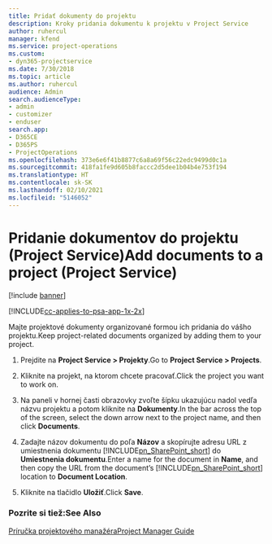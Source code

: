 ```yaml
---
title: Pridať dokumenty do projektu
description: Kroky pridania dokumentu k projektu v Project Service
author: ruhercul
manager: kfend
ms.service: project-operations
ms.custom:
- dyn365-projectservice
ms.date: 7/30/2018
ms.topic: article
ms.author: ruhercul
audience: Admin
search.audienceType:
- admin
- customizer
- enduser
search.app:
- D365CE
- D365PS
- ProjectOperations
ms.openlocfilehash: 373e6e6f41b8877c6a8a69f56c22edc9499d0c1a
ms.sourcegitcommit: 418fa1fe9d605b8faccc2d5dee1b04b4e753f194
ms.translationtype: HT
ms.contentlocale: sk-SK
ms.lasthandoff: 02/10/2021
ms.locfileid: "5146052"
---
```

# <a name="add-documents-to-a-project-project-service"></a><span data-ttu-id="0de6a-103">Pridanie dokumentov do projektu (Project Service)</span><span class="sxs-lookup"><span data-stu-id="0de6a-103">Add documents to a project (Project Service)</span></span>

[!include [banner](../includes/psa-now-project-operations.md)]

[!INCLUDE[cc-applies-to-psa-app-1x-2x](../includes/cc-applies-to-psa-app-1x-2x.md)]

<span data-ttu-id="0de6a-104">Majte projektové dokumenty organizované formou ich pridania do vášho projektu.</span><span class="sxs-lookup"><span data-stu-id="0de6a-104">Keep project-related documents organized by adding them to your project.</span></span>  
  
1. <span data-ttu-id="0de6a-105">Prejdite na **Project Service > Projekty**.</span><span class="sxs-lookup"><span data-stu-id="0de6a-105">Go to **Project Service > Projects**.</span></span>  
  
2. <span data-ttu-id="0de6a-106">Kliknite na projekt, na ktorom chcete pracovať.</span><span class="sxs-lookup"><span data-stu-id="0de6a-106">Click the project you want to work on.</span></span>  
  
3. <span data-ttu-id="0de6a-107">Na paneli v hornej časti obrazovky zvoľte šípku ukazujúcu nadol vedľa názvu projektu a potom kliknite na **Dokumenty**.</span><span class="sxs-lookup"><span data-stu-id="0de6a-107">In the bar across the top of the screen, select the down arrow next to the project name, and then click **Documents**.</span></span>  
  
4. <span data-ttu-id="0de6a-108">Zadajte názov dokumentu do poľa **Názov** a skopírujte adresu URL z umiestnenia dokumentu [!INCLUDE[pn_SharePoint_short](../includes/pn-sharepoint-short.md)] do **Umiestnenia dokumentu**.</span><span class="sxs-lookup"><span data-stu-id="0de6a-108">Enter a name for the document in **Name**,  and then copy the URL from the document’s [!INCLUDE[pn_SharePoint_short](../includes/pn-sharepoint-short.md)] location to **Document Location**.</span></span>  
  
5. <span data-ttu-id="0de6a-109">Kliknite na tlačidlo **Uložiť**.</span><span class="sxs-lookup"><span data-stu-id="0de6a-109">Click **Save**.</span></span>  
  
### <a name="see-also"></a><span data-ttu-id="0de6a-110">Pozrite si tiež:</span><span class="sxs-lookup"><span data-stu-id="0de6a-110">See Also</span></span>  
 [<span data-ttu-id="0de6a-111">Príručka projektového manažéra</span><span class="sxs-lookup"><span data-stu-id="0de6a-111">Project Manager Guide</span></span>](../psa/project-manager-guide.md)
